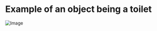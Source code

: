 #  Example of an object being a toilet
![Image](https://github.com/user-attachments/assets/ee7d1383-c0a2-4faf-aca7-cb5d71dcd123)
